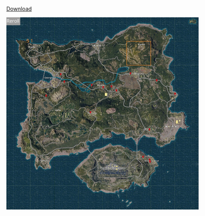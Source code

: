 [Download](https://github.com/Kvel2D/pubg-roller/raw/master/pubg-roller.zip)

![alt text](https://github.com/Kvel2D/pubg-roller/raw/master/ss.png "Screen 1")
